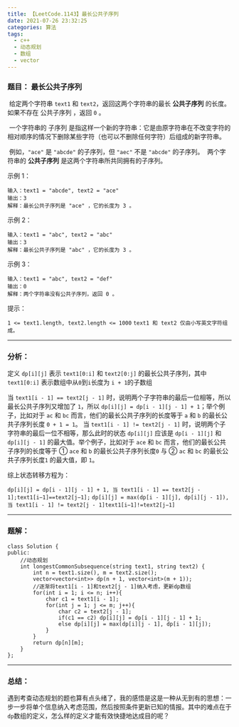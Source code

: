 ```yaml
---
title: 【LeetCode.1143】最长公共子序列
date: 2021-07-26 23:32:25
categories:	算法
tags:
  - c++
  - 动态规划
  - 数组
  - vector
---
```




### 	题目： 最长公共子序列

​	给定两个字符串 `text1` 和 `text2`，返回这两个字符串的最长 **公共子序列** 的长度。如果不存在 公共子序列 ，返回 `0` 。

​	一个字符串的 子序列 是指这样一个新的字符串：它是由原字符串在不改变字符的相对顺序的情况下删除某些字符（也可以不删除任何字符）后组成的新字符串。

​	例如，`"ace"` 是 `"abcde"` 的子序列，但 `"aec"` 不是 `"abcde"` 的子序列。
​	两个字符串的 **公共子序列** 是这两个字符串所共同拥有的子序列。

 

<!--more-->

示例 1：

```
输入：text1 = "abcde", text2 = "ace" 
输出：3  
解释：最长公共子序列是 "ace" ，它的长度为 3 。
```

示例 2：

```
输入：text1 = "abc", text2 = "abc"
输出：3
解释：最长公共子序列是 "abc" ，它的长度为 3 。
```

示例 3：

```
输入：text1 = "abc", text2 = "def"
输出：0
解释：两个字符串没有公共子序列，返回 0 。
```



提示：

`1 <= text1.length, text2.length <= 1000`
`text1 和 text2 仅由小写英文字符组成。`



---



### 分析：

定义 `dp[i][j]` 表示 `text1[0:i]` 和 `text2[0:j]` 的最长公共子序列，其中 `text1[0:i]` 表示数组中从`0`到`i`长度为 `i + 1`的子数组

当 `text1[i - 1] == text2[j - 1]` 时，说明两个子字符串的最后一位相等，所以最长公共子序列又增加了 `1`，所以 `dp[i][j] = dp[i - 1][j - 1] + 1`；举个例子，比如对于 `ac` 和 `bc` 而言，他们的最长公共子序列的长度等于 `a` 和 `b` 的最长公共子序列长度 `0 + 1 = 1`。
当 `text1[i - 1] != text2[j - 1]` 时，说明两个子字符串的最后一位不相等，那么此时的状态 `dp[i][j]` 应该是 `dp[i - 1][j]` 和 `dp[i][j - 1]` 的最大值。举个例子，比如对于 `ace` 和 `bc` 而言，他们的最长公共子序列的长度等于 ① `ace` 和 `b` 的最长公共子序列长度`0` 与 ② `ac` 和 `bc` 的最长公共子序列长度`1` 的最大值，即 `1`。

综上状态转移方程为：

`dp[i][j] = dp[i - 1][j - 1] + 1, 当 text1[i - 1] == text2[j - 1];text1[i−1]==text2[j−1];`
`dp[i][j] = max(dp[i - 1][j], dp[i][j - 1]), 当 text1[i - 1] != text2[j - 1]text1[i−1]!=text2[j−1]`



----



### 题解：

```
class Solution {
public:
	//动态规划
    int longestCommonSubsequence(string text1, string text2) {
        int n = text1.size(), m = text2.size();
        vector<vector<int>> dp(n + 1, vector<int>(m + 1));
        //逐渐将text1[i - 1]和text2[j - 1]纳入考虑，更新dp数组
        for(int i = 1; i <= n; i++){
            char c1 = text1[i - 1];
            for(int j = 1; j <= m; j++){
                char c2 = text2[j - 1];
                if(c1 == c2) dp[i][j] = dp[i - 1][j - 1] + 1;
                else dp[i][j] = max(dp[i][j - 1], dp[i - 1][j]);
            }
        }
        return dp[n][m];
    }
};
```



---



### 总结：

遇到考查动态规划的题也算有点头绪了，我的感悟是这是一种从无到有的思想：一步一步将单个信息纳入考虑范围，然后按照条件更新已知的情报。其中的难点在于`dp`数组的定义，怎么样的定义才能有效快捷地达成目的呢？
